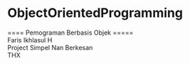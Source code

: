 # ObjectOrientedProgramming
==== Pemograman Berbasis Objek =====<BR>
Faris Ikhlasul H<br>
Project Simpel Nan Berkesan<br>
THX
